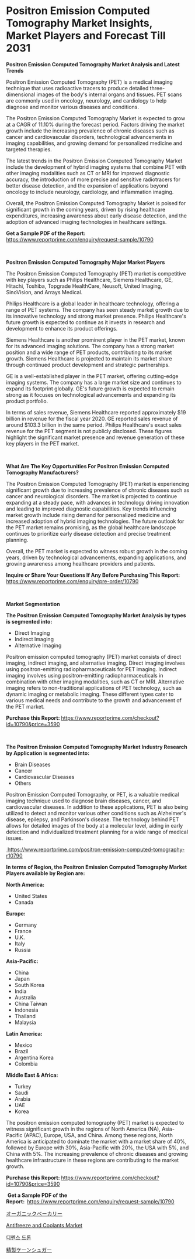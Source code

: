 <p><h1>Positron Emission Computed Tomography Market Insights, Market Players and Forecast Till 2031</h1></p><p><strong>Positron Emission Computed Tomography Market Analysis and Latest Trends</strong></p>
<p><p>Positron Emission Computed Tomography (PET) is a medical imaging technique that uses radioactive tracers to produce detailed three-dimensional images of the body's internal organs and tissues. PET scans are commonly used in oncology, neurology, and cardiology to help diagnose and monitor various diseases and conditions.</p><p>The Positron Emission Computed Tomography Market is expected to grow at a CAGR of 11.10% during the forecast period. Factors driving the market growth include the increasing prevalence of chronic diseases such as cancer and cardiovascular disorders, technological advancements in imaging capabilities, and growing demand for personalized medicine and targeted therapies.</p><p>The latest trends in the Positron Emission Computed Tomography Market include the development of hybrid imaging systems that combine PET with other imaging modalities such as CT or MRI for improved diagnostic accuracy, the introduction of more precise and sensitive radiotracers for better disease detection, and the expansion of applications beyond oncology to include neurology, cardiology, and inflammation imaging.</p><p>Overall, the Positron Emission Computed Tomography Market is poised for significant growth in the coming years, driven by rising healthcare expenditures, increasing awareness about early disease detection, and the adoption of advanced imaging technologies in healthcare settings.</p></p>
<p><strong>Get a Sample PDF of the Report:&nbsp;</strong> <a href="https://www.reportprime.com/enquiry/request-sample/10790">https://www.reportprime.com/enquiry/request-sample/10790</a></p>
<p>&nbsp;</p>
<p><strong>Positron Emission Computed Tomography Major Market Players</strong></p>
<p><p>The Positron Emission Computed Tomography (PET) market is competitive with key players such as Philips Healthcare, Siemens Healthcare, GE, Hitachi, Toshiba, Topgrade HealthCare, Neusoft, United Imaging, SinoVision, and Arrays Medical.</p><p>Philips Healthcare is a global leader in healthcare technology, offering a range of PET systems. The company has seen steady market growth due to its innovative technology and strong market presence. Philips Healthcare's future growth is expected to continue as it invests in research and development to enhance its product offerings.</p><p>Siemens Healthcare is another prominent player in the PET market, known for its advanced imaging solutions. The company has a strong market position and a wide range of PET products, contributing to its market growth. Siemens Healthcare is projected to maintain its market share through continued product development and strategic partnerships.</p><p>GE is a well-established player in the PET market, offering cutting-edge imaging systems. The company has a large market size and continues to expand its footprint globally. GE's future growth is expected to remain strong as it focuses on technological advancements and expanding its product portfolio.</p><p>In terms of sales revenue, Siemens Healthcare reported approximately $19 billion in revenue for the fiscal year 2020. GE reported sales revenue of around $103.3 billion in the same period. Philips Healthcare's exact sales revenue for the PET segment is not publicly disclosed. These figures highlight the significant market presence and revenue generation of these key players in the PET market.</p></p>
<p>&nbsp;</p>
<p><strong>What Are The Key Opportunities For Positron Emission Computed Tomography Manufacturers?</strong></p>
<p><p>The Positron Emission Computed Tomography (PET) market is experiencing significant growth due to increasing prevalence of chronic diseases such as cancer and neurological disorders. The market is projected to continue expanding at a steady pace, with advances in technology driving innovation and leading to improved diagnostic capabilities. Key trends influencing market growth include rising demand for personalized medicine and increased adoption of hybrid imaging technologies. The future outlook for the PET market remains promising, as the global healthcare landscape continues to prioritize early disease detection and precise treatment planning. </p><p>Overall, the PET market is expected to witness robust growth in the coming years, driven by technological advancements, expanding applications, and growing awareness among healthcare providers and patients.</p></p>
<p><strong>Inquire or Share Your Questions If Any Before Purchasing This Report:</strong> <a href="https://www.reportprime.com/enquiry/pre-order/10790">https://www.reportprime.com/enquiry/pre-order/10790</a></p>
<p>&nbsp;</p>
<p><strong>Market Segmentation</strong></p>
<p><strong>The Positron Emission Computed Tomography Market Analysis by types is segmented into:</strong></p>
<p><ul><li>Direct Imaging</li><li>Indirect Imaging</li><li>Alternative Imaging</li></ul></p>
<p><p>Positron emission computed tomography (PET) market consists of direct imaging, indirect imaging, and alternative imaging. Direct imaging involves using positron-emitting radiopharmaceuticals for PET imaging. Indirect imaging involves using positron-emitting radiopharmaceuticals in combination with other imaging modalities, such as CT or MRI. Alternative imaging refers to non-traditional applications of PET technology, such as dynamic imaging or metabolic imaging. These different types cater to various medical needs and contribute to the growth and advancement of the PET market.</p></p>
<p><strong>Purchase this Report:&nbsp;</strong><a href="https://www.reportprime.com/checkout?id=10790&price=3590">https://www.reportprime.com/checkout?id=10790&price=3590</a></p>
<p>&nbsp;</p>
<p><strong>The Positron Emission Computed Tomography Market Industry Research by Application is segmented into:</strong></p>
<p><ul><li>Brain Diseases</li><li>Cancer</li><li>Cardiovascular Diseases</li><li>Others</li></ul></p>
<p><p>Positron Emission Computed Tomography, or PET, is a valuable medical imaging technique used to diagnose brain diseases, cancer, and cardiovascular diseases. In addition to these applications, PET is also being utilized to detect and monitor various other conditions such as Alzheimer's disease, epilepsy, and Parkinson's disease. The technology behind PET allows for detailed images of the body at a molecular level, aiding in early detection and individualized treatment planning for a wide range of medical issues.</p></p>
<p><a href="https://www.reportprime.com/positron-emission-computed-tomography-r10790">&nbsp;https://www.reportprime.com/positron-emission-computed-tomography-r10790</a></p>
<p><strong>In terms of Region, the Positron Emission Computed Tomography Market Players available by Region are:</strong></p>
<p>
    <p> <strong> North America: </strong>
        <ul>
            <li>United States</li>
            <li>Canada</li>
        </ul>
        </p> 
    <p> <strong> Europe: </strong>
        <ul>
            <li>Germany</li>
            <li>France</li>
            <li>U.K.</li>
            <li>Italy</li>
            <li>Russia</li>
        </ul>
        </p> 
    <p> <strong> Asia-Pacific: </strong>
        <ul>
            <li>China</li>
            <li>Japan</li>
            <li>South Korea</li>
            <li>India</li>
            <li>Australia</li>
            <li>China Taiwan</li>
            <li>Indonesia</li>
            <li>Thailand</li>
            <li>Malaysia</li>
        </ul>
        </p> 
    <p> <strong> Latin America: </strong>
        <ul>
            <li>Mexico</li>
            <li>Brazil</li>
            <li>Argentina Korea</li>
            <li>Colombia</li>
        </ul>
        </p> 
    <p> <strong> Middle East & Africa: </strong>
        <ul>
            <li>Turkey</li>
            <li>Saudi</li>
            <li>Arabia</li>
            <li>UAE</li>
            <li>Korea</li>
        </ul>
    </p>
    </p>
<p><p>The positron emission computed tomography (PET) market is expected to witness significant growth in the regions of North America (NA), Asia-Pacific (APAC), Europe, USA, and China. Among these regions, North America is anticipated to dominate the market with a market share of 40%, followed by Europe with 30%, Asia-Pacific with 20%, the USA with 5%, and China with 5%. The increasing prevalence of chronic diseases and growing healthcare infrastructure in these regions are contributing to the market growth.</p></p>
<p><strong>Purchase this Report: </strong><a href="https://www.reportprime.com/checkout?id=10790&price=3590">https://www.reportprime.com/checkout?id=10790&price=3590</a></p>
<p>&nbsp;<strong>Get a Sample PDF of the Report:&nbsp;&nbsp;</strong><a href="https://www.reportprime.com/enquiry/request-sample/10790">https://www.reportprime.com/enquiry/request-sample/10790</a></p>
<p><strong></strong></p>
<p><p><a href="https://github.com/CarlieShields/Market-Research-Report-List-1/blob/main/838983879838.md">オーガニックベーカリー</a></p><p><a href="https://www.linkedin.com/pulse/antifreeze-coolants-market-offers-provide-insightful-data-time-umyof">Antifreeze and Coolants Market</a></p><p><a href="https://github.com/apple8975768/Market-Research-Report-List-1/blob/main/152126874606.md">디펜스 드론</a></p><p><a href="https://github.com/HershelKris/Market-Research-Report-List-1/blob/main/126059579839.md">精製ケーンシュガー</a></p></p>